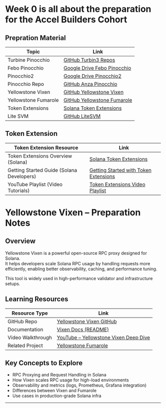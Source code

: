 # Week 0 is all about the preparation for the Accel Builders Cohort 

## Prepration Material

| Topic                   | Link                                                                                     |
|-------------------------|------------------------------------------------------------------------------------------|
| Turbine Pinocchio       | [GitHub Turbin3 Repos](https://github.com/orgs/Turbin3/repositories)                    |
| Febo Pinocchio          | [Google Drive Febo Pinocchio](https://drive.google.com/file/d/112HnPyoiU1OdT8Oymoi1nSnLPVpx73aa/view?usp=sharing) |
| Pinocchio2              | [Google Drive Pinocchio2](https://drive.google.com/file/d/1mWt4PtWTBc66BzAUCVYhYdDGDNpWX9D4/view) |
| Pinocchio Repo          | [GitHub Anza Pinocchio](https://github.com/anza-xyz/pinocchio)                          |
| Yellowstone Vixen       | [GitHub Yellowstone Vixen](https://github.com/rpcpool/yellowstone-vixen)                |
| Yellowstone Fumarole    | [GitHub Yellowstone Fumarole](https://github.com/rpcpool/yellowstone-fumarole/tree/65dc0e6ff823b133811c485ee1c8ea6b26902fe8) |
| Token Extensions        | [Solana Token Extensions](https://solana.com/solutions/token-extensions)                 |
| Lite SVM                | [GitHub LiteSVM](https://github.com/LiteSVM/litesvm)                                    |


## Token Extension
| Token Extension Resource                    | Link                                                                                                           |
|---------------------------------------------|-------------------------------------------------------------------------------------------------------         |
| Token Extensions Overview (Solana)          |  [Solana Token Extensions](https://solana.com/solutions/token-extensions)                                       |
| Getting Started Guide (Solana Developers)   | [Getting Started with Token Extensions](https://solana.com/developers/guides/token-extensions/getting-started) |
| YouTube Playlist (Video Tutorials)          | [Token Extensions Video Playlist](https://www.youtube.com/playlist?list=PLilwLeBwGuK6imBuGLSLmzMEyj6yVHGDO)    |


# Yellowstone Vixen – Preparation Notes

## Overview
Yellowstone Vixen is a powerful open-source RPC proxy designed for Solana.  
It helps developers scale Solana RPC usage by handling requests more efficiently, enabling better observability, caching, and performance tuning.  

This tool is widely used in high-performance validator and infrastructure setups.  

## Learning Resources  

| Resource Type       | Link                                                                                         |
|---------------------|----------------------------------------------------------------------------------------------|
| GitHub Repo         | [Yellowstone Vixen GitHub](https://github.com/rpcpool/yellowstone-vixen)                     |
| Documentation       | [Vixen Docs (README)](https://github.com/rpcpool/yellowstone-vixen/blob/main/README.md)      |
| Video Walkthrough   | [YouTube – Yellowstone Vixen Deep Dive](https://www.youtube.com/watch?v=8vh38ky_69U)         |
| Related Project     | [Yellowstone Fumarole](https://github.com/rpcpool/yellowstone-fumarole)                      |

## Key Concepts to Explore
- RPC Proxying and Request Handling in Solana  
- How Vixen scales RPC usage for high-load environments  
- Observability and metrics (logs, Prometheus, Grafana integration)  
- Differences between Vixen and Fumarole  
- Use cases in production-grade Solana infra  

---
